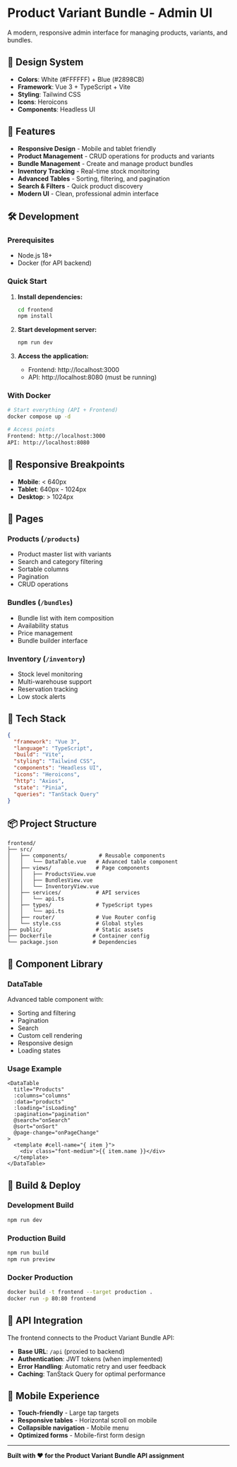# Product Variant Bundle - Admin UI

A modern, responsive admin interface for managing products, variants, and bundles.

## 🎨 Design System

- **Colors**: White (#FFFFFF) + Blue (#2898CB)
- **Framework**: Vue 3 + TypeScript + Vite
- **Styling**: Tailwind CSS
- **Icons**: Heroicons
- **Components**: Headless UI

## 🚀 Features

- **Responsive Design** - Mobile and tablet friendly
- **Product Management** - CRUD operations for products and variants
- **Bundle Management** - Create and manage product bundles
- **Inventory Tracking** - Real-time stock monitoring
- **Advanced Tables** - Sorting, filtering, and pagination
- **Search & Filters** - Quick product discovery
- **Modern UI** - Clean, professional admin interface

## 🛠️ Development

### Prerequisites
- Node.js 18+
- Docker (for API backend)

### Quick Start

1. **Install dependencies:**
   ```bash
   cd frontend
   npm install
   ```

2. **Start development server:**
   ```bash
   npm run dev
   ```

3. **Access the application:**
   - Frontend: http://localhost:3000
   - API: http://localhost:8080 (must be running)

### With Docker

```bash
# Start everything (API + Frontend)
docker compose up -d

# Access points
Frontend: http://localhost:3000
API: http://localhost:8080
```

## 📱 Responsive Breakpoints

- **Mobile**: < 640px
- **Tablet**: 640px - 1024px  
- **Desktop**: > 1024px

## 🎯 Pages

### Products (`/products`)
- Product master list with variants
- Search and category filtering
- Sortable columns
- Pagination
- CRUD operations

### Bundles (`/bundles`)
- Bundle list with item composition
- Availability status
- Price management
- Bundle builder interface

### Inventory (`/inventory`)
- Stock level monitoring
- Multi-warehouse support
- Reservation tracking
- Low stock alerts

## 🔧 Tech Stack

```json
{
  "framework": "Vue 3",
  "language": "TypeScript",
  "build": "Vite",
  "styling": "Tailwind CSS",
  "components": "Headless UI",
  "icons": "Heroicons",
  "http": "Axios",
  "state": "Pinia",
  "queries": "TanStack Query"
}
```

## 📦 Project Structure

```
frontend/
├── src/
│   ├── components/          # Reusable components
│   │   └── DataTable.vue   # Advanced table component
│   ├── views/              # Page components
│   │   ├── ProductsView.vue
│   │   ├── BundlesView.vue
│   │   └── InventoryView.vue
│   ├── services/           # API services
│   │   └── api.ts
│   ├── types/              # TypeScript types
│   │   └── api.ts
│   ├── router/             # Vue Router config
│   └── style.css           # Global styles
├── public/                 # Static assets
├── Dockerfile             # Container config
└── package.json           # Dependencies
```

## 🎨 Component Library

### DataTable
Advanced table component with:
- Sorting and filtering
- Pagination
- Search
- Custom cell rendering
- Responsive design
- Loading states

### Usage Example
```vue
<DataTable
  title="Products"
  :columns="columns"
  :data="products"
  :loading="isLoading"
  :pagination="pagination"
  @search="onSearch"
  @sort="onSort"
  @page-change="onPageChange"
>
  <template #cell-name="{ item }">
    <div class="font-medium">{{ item.name }}</div>
  </template>
</DataTable>
```

## 🚀 Build & Deploy

### Development Build
```bash
npm run dev
```

### Production Build
```bash
npm run build
npm run preview
```

### Docker Production
```bash
docker build -t frontend --target production .
docker run -p 80:80 frontend
```

## 🎯 API Integration

The frontend connects to the Product Variant Bundle API:

- **Base URL**: `/api` (proxied to backend)
- **Authentication**: JWT tokens (when implemented)
- **Error Handling**: Automatic retry and user feedback
- **Caching**: TanStack Query for optimal performance

## 📱 Mobile Experience

- **Touch-friendly** - Large tap targets
- **Responsive tables** - Horizontal scroll on mobile
- **Collapsible navigation** - Mobile menu
- **Optimized forms** - Mobile-first form design

---

**Built with ❤️ for the Product Variant Bundle API assignment**
